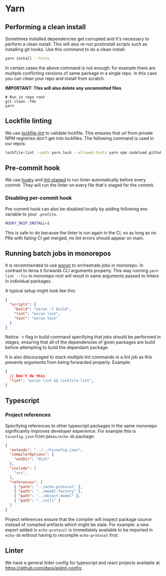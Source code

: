 # Yarn

## Performing a clean install

Sometimes installed dependencies get corrupted and it's necessary to perform a clean install. This will also re-run postinstall scripts such as installing git hooks. Use this command to do a clean install:

```bash
yarn install --force
```

In certain cases the above command is not enough: for example there are multiple conflicting versions of same package in a single repo. In this case you can clean your repo and install from scratch.

**IMPORTANT: This will also delete any uncommited files**

```base
# Run in repo root
git clean -fdx
yarn
```

## Lockfile linting

We use [lockfile-lint](https://www.npmjs.com/package/lockfile-lint) to validate lockfile. This ensures that url from private NPM registries don't get into lockfiles. The following command is used in our repos:

```bash
lockfile-lint --path yarn.lock --allowed-hosts yarn npm codeload.github.com --validate-https
```

## Pre-commit hook

We use [husky](https://www.npmjs.com/package/husky) and [lint-staged](https://www.npmjs.com/package/lint-staged) to run linter automatically before every commit. They will run the linter on every file that's staged for the commit.

### Disabling per-commit hook

Pre-commit hook can also be disabled locally by adding following env variable to your `.profile`.

```bash
HUSKY_SKIP_INSTALL=1
```

This is safe to do because the linter is run again in the CI, so as long as no PRs with failing CI get merged, no lint errors should appear on main. 

## Running batch jobs in monorepos 

It is recommended to use [wsrun](https://www.npmjs.com/package/wsrun) to orchestrate jobs in monorepo. In contrast to lerna it forwards CLI arguments properly.
This way running `yarn lint --fix` in monorepo root will result in same arguments passed to linters in individual packages.

A typical setup might look like this:

```json
{
  "scripts": {
    "build": "wsrun -t build",
    "lint": "wsrun lint",
    "test": "wsrun test"
  }
}
```

Notice `-t` flag in build command specifying that jobs should be performed in stages, ensuring that all of the dependencies of given packages are build before attempting to build the dependant package.

It is also discouraged to stack multiple lint commands in a lint job as this prevents arguments from being forwarded properly. Example:

```json
{
  // Don't do this
  "lint": "wsrun lint && lockfile-lint",
}
```

## Typescript

### Project references

Specifying references to other typescript packages in the same monorepo significantly improves developer experience. For example this is `tsconfig.json` from `@dxos/echo-db` package:

```json
{
  "extends": "../../tsconfig.json",
  "compilerOptions": {
    "outDir": "dist"
  },
  "include": [
    "src",
  ],
  "references": [
    { "path": "../echo-protocol" },
    { "path": "../model-factory" },
    { "path": "../object-model" },
    { "path": "../util" }
  ]
}
```

Project references ensure that the compiler will inspect package source instead of compiled artifacts which might be stale.
For example: a new export added in `echo-protocol` is immediately available to be imported in `echo-db` without having to recompile `echo-protocol` first.

## Linter

We have a general linter config for typescript and react projects available at https://github.com/dxos/eslint-config.
